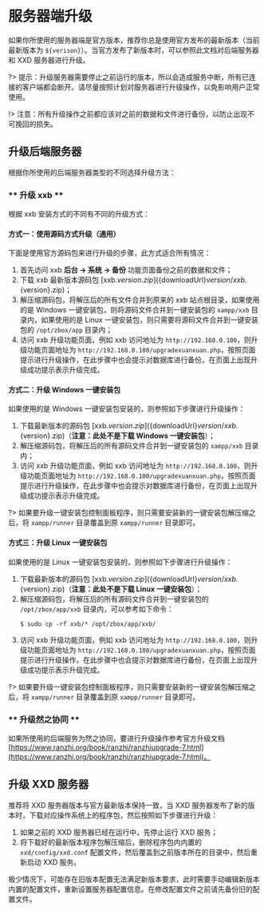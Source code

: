 # 服务器端升级

如果你所使用的服务器端是官方版本，推荐你总是使用官方发布的最新版本（当前最新版本为 `${verison}`）。当官方发布了新版本时，可以参照此文档对后端服务器和 XXD 服务器进行升级。

?> 提示：升级服务器需要停止之前运行的版本，所以会造成服务中断，所有已连接的客户端都会断开。请尽量按照计划对服务器进行升级操作，以免影响用户正常使用。

!> 注意：所有升级操作之前都应该对之前的数据和文件进行备份，以防止出现不可挽回的损失。

## 升级后端服务器

根据你所使用的后端服务器类型的不同选择升级方法：

<!-- tabs:start -->

### ** 升级 xxb  **

根据 xxb 安装方式的不同有不同的升级方式：

#### 方式一：使用源码方式升级（通用）

下面是使用官方源码包来进行升级的步骤，此方式适合所有情况：

1. 首先访问 xxb **后台 → 系统 → 备份** 功能页面备份之前的数据和文件；
2. 下载 xxb 最新版本源码包 [xxb.${version}.zip](${downloadUrl}${version}/xxb.${version}.zip)；
3. 解压缩源码包，将解压后的所有文件合并到原来的 xxb 站点根目录，如果使用的是 Windows 一键安装包，则将源码文件合并到一键安装包的 `xampp/xxb` 目录内，如果使用的是 Linux 一键安装包，则只需要将源码文件合并到一键安装包的 `/opt/zbox/app` 目录内；
4. 访问 xxb 升级功能页面，例如 xxb 访问地址为 `http://192.168.0.100`，则升级功能页面地址为 `http://192.168.0.100/upgradexuanxuan.php`，按照页面提示进行升级操作，在此步骤中也会提示对数据库进行备份，在页面上出现升级成功提示表示升级完成。

#### 方式二：升级 Windows 一键安装包

如果使用的是 Windows 一键安装包安装的，则参照如下步骤进行升级操作：

1. 下载最新版本的源码包 [xxb.${version}.zip](${downloadUrl}${version}/xxb.${version}.zip)（**注意：此处不是下载 Windows 一键安装包**）；
2. 解压缩源码包，将解压后的所有源码文件合并到一键安装包的 `xampp/xxb` 目录内；
3. 访问 xxb 升级功能页面，例如 xxb 访问地址为 `http://192.168.0.100`，则升级功能页面地址为 `http://192.168.0.100/upgradexuanxuan.php`，按照页面提示进行升级操作，在此步骤中也会提示对数据库进行备份，在页面上出现升级成功提示表示升级完成。

?> 如果要升级一键安装包控制面板程序，则只需要安装新的一键安装包解压缩之后，将 `xampp/runner` 目录覆盖到原 `xampp/runner` 目录即可。

#### 方式三：升级 Linux 一键安装包

如果使用的是 Linux 一键安装包安装的，则参照如下步骤进行升级操作：

1. 下载最新版本的源码包 [xxb.${version}.zip](${downloadUrl}${version}/xxb.${version}.zip)（**注意：此处不是下载 Linux 一键安装包**）；
2. 解压缩源码包，将解压后的所有源码文件合并到一键安装包的 `/opt/zbox/app/xxb` 目录内，可以参考如下命令：
   ```
   $ sudo cp -rf xxb/* /opt/zbox/app/xxb/
   ```
3. 访问 xxb 升级功能页面，例如 xxb 访问地址为 `http://192.168.0.100`，则升级功能页面地址为 `http://192.168.0.100/upgradexuanxuan.php`，按照页面提示进行升级操作，在此步骤中也会提示对数据库进行备份，在页面上出现升级成功提示表示升级完成。

?> 如果要升级一键安装包控制面板程序，则只需要安装新的一键安装包解压缩之后，将 `xampp/runner` 目录覆盖到原 `xampp/runner` 目录即可。

### ** 升级然之协同 **

如果所使用的后端服务为然之协同，要进行升级操作参考官方升级文档 [https://www.ranzhi.org/book/ranzhi/ranzhiupgrade-7.html](https://www.ranzhi.org/book/ranzhi/ranzhiupgrade-7.html)。

<!-- tabs:end -->

## 升级 XXD 服务器

推荐将 XXD 服务器版本与官方最新版本保持一致，当 XXD 服务器发布了新的版本时，下载对应操作系统上的程序包，然后按照如下步骤进行升级：

1. 如果之前的 XXD 服务器已经在运行中，先停止运行 XXD 服务；
2. 将下载好的最新版本程序包解压缩后，删除程序包内内置的 `xxd/config/xxd.conf` 配置文件，然后覆盖到之前版本所在的目录中，然后重新启动 XXD 服务。

极少情况下，可能存在旧版本配置无法满足新版本要求，此时需要手动编辑新版本内置的配置文件，重新设置服务器配置信息。在修改配置文件之前请先备份旧的配置文件。
